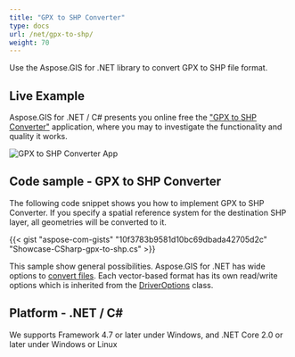 ```yaml
---
title: "GPX to SHP Converter"
type: docs
url: /net/gpx-to-shp/
weight: 70
---
```


Use the Aspose.GIS for .NET library to convert GPX to SHP file format.

## **Live Example**

Aspose.GIS for .NET / C# presents you online free the ["GPX to SHP Converter"](https://products.aspose.app/gis/conversion/gpx-to-shp) application, where you may to investigate the functionality and quality it works.

![GPX to SHP Converter App](conversion.png)

## **Code sample - GPX to SHP Converter**

The following code snippet shows you how to implement GPX to SHP Converter. If you specify a spatial reference system for the destination SHP layer, all geometries will be converted to it. 

{{< gist "aspose-com-gists" "10f3783b9581d10bc69dbada42705d2c" "Showcase-CSharp-gpx-to-shp.cs" >}}

This sample show general possibilities. Aspose.GIS for .NET has wide options to [convert files](https://docs.aspose.com/gis/net/vector-layers/). Each vector-based format has its own read/write options which is inherited from the [DriverOptions](https://reference.aspose.com/gis/net/aspose.gis/driveroptions) class.

## **Platform - .NET / C#**

We supports Framework 4.7 or later under Windows, and .NET Core 2.0 or later under Windows or Linux
